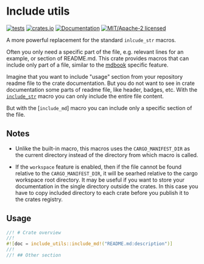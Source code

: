 # Include utils

[![tests](https://github.com/alekseysidorov/include-utils/actions/workflows/ci.yml/badge.svg)](https://github.com/alekseysidorov/include-utils/actions/workflows/ci.yml)
[![crates.io](https://img.shields.io/crates/v/include-utils.svg)](https://crates.io/crates/include-utils)
[![Documentation](https://docs.rs/include-utils/badge.svg)](https://docs.rs/include-utils)
[![MIT/Apache-2 licensed](https://img.shields.io/crates/l/include-utils)](./LICENSE)

A more powerful replacement for the standard `inlcude_str` macros.

<!-- ANCHOR: description -->

Often you only need a specific part of the file, e.g. relevant lines for an
example, or section of README.md. This crate provides macros that can include
only part of a file, similar to the [mdbook] specific feature.

Imagine that you want to include "usage" section from your repository readme
file to the crate documentation. But you do not want to see in crate
documentation some parts of readme file, like header, badges, etc. With the
[`include_str`] macro you can only include the entire file content.

But with the [`include_md`] macro you can include only a specific section of the
file.

## Notes

- Unlike the built-in macro, this macros uses the `CARGO_MANIFEST_DIR` as the
  current directory instead of the directory from which macro is called.

- If the `workspace` feature is enabled, then if the file cannot be found
  relative to the `CARGO_MANIFEST_DIR`, it will be searhed relative to the cargo
  workspace root directory. It may be useful if you want to store your
  documentation in the single directory outside the crates. In this case you
  have to copy included directory to each crate before you publish it to the
  crates registry.

## Usage

```rust
//! # Crate overview
//!
#![doc = include_utils::include_md!("README.md:description")]
//!
//! ## Other section
```

[mdbook]: https://rust-lang.github.io/mdBook/format/mdbook.html#including-portions-of-a-file

<!-- ANCHOR_END: description -->

[`include_str`]: https://doc.rust-lang.org/stable/std/macro.include_str.html
